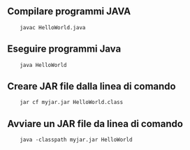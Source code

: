 ## Compilare programmi JAVA

		javac HelloWorld.java

## Eseguire programmi Java

		java HelloWorld

## Creare JAR file dalla linea di comando

		jar cf myjar.jar HelloWorld.class

## Avviare un JAR file da linea di comando
	
		java -classpath myjar.jar HelloWorld


